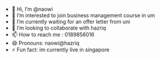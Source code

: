 - 👋 Hi, I’m @naowi
- 👀 I’m interested to join business management course in um
- 🌱 I’m currently waiting for an offer letter from uni
- 💞️ I’m looking to collaborate with hazriq
- 📫 How to reach me : 0189856016
- 😄 Pronouns: naowi@hazriq
- ⚡ Fun fact: im currently live in singapore

<!---
hazriqnaowi/hazriqnaowi is a ✨ special ✨ repository because its `README.md` (this file) appears on your GitHub profile.
You can click the Preview link to take a look at your changes.
--->
